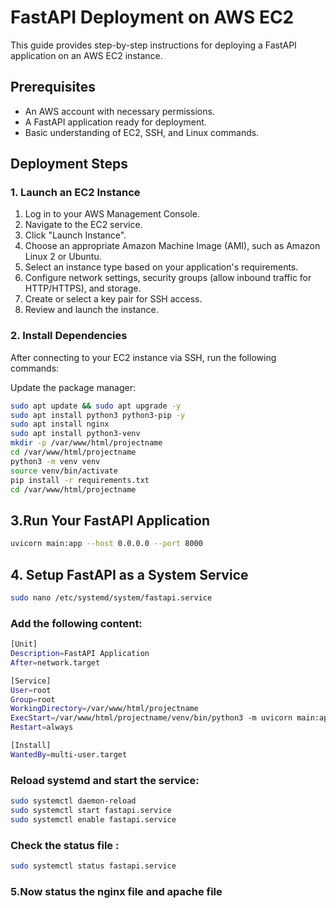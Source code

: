 # FastAPI Deployment on AWS EC2

This guide provides step-by-step instructions for deploying a FastAPI application on an AWS EC2 instance.

## Prerequisites
- An AWS account with necessary permissions.
- A FastAPI application ready for deployment.
- Basic understanding of EC2, SSH, and Linux commands.

## Deployment Steps

### 1. Launch an EC2 Instance
1. Log in to your AWS Management Console.
2. Navigate to the EC2 service.
3. Click "Launch Instance".
4. Choose an appropriate Amazon Machine Image (AMI), such as Amazon Linux 2 or Ubuntu.
5. Select an instance type based on your application's requirements.
6. Configure network settings, security groups (allow inbound traffic for HTTP/HTTPS), and storage.
7. Create or select a key pair for SSH access.
8. Review and launch the instance.

### 2. Install Dependencies
After connecting to your EC2 instance via SSH, run the following commands:

Update the package manager:
```bash
sudo apt update && sudo apt upgrade -y
sudo apt install python3 python3-pip -y
sudo apt install nginx
sudo apt install python3-venv
mkdir -p /var/www/html/projectname
cd /var/www/html/projectname
python3 -m venv venv
source venv/bin/activate
pip install -r requirements.txt
cd /var/www/html/projectname
```
## 3.Run Your FastAPI Application
```bash
uvicorn main:app --host 0.0.0.0 --port 8000
```
## 4. Setup FastAPI as a System Service
```bash
sudo nano /etc/systemd/system/fastapi.service
```
### Add the following content:
```bash
[Unit]
Description=FastAPI Application
After=network.target

[Service]
User=root
Group=root
WorkingDirectory=/var/www/html/projectname
ExecStart=/var/www/html/projectname/venv/bin/python3 -m uvicorn main:app --host 0.0.0.0 --port 8000
Restart=always

[Install]
WantedBy=multi-user.target
```
### Reload systemd and start the service:
```bash
sudo systemctl daemon-reload
sudo systemctl start fastapi.service
sudo systemctl enable fastapi.service
```
### Check the status file :
```bash
sudo systemctl status fastapi.service
```
### 5.Now status the nginx file and apache file











